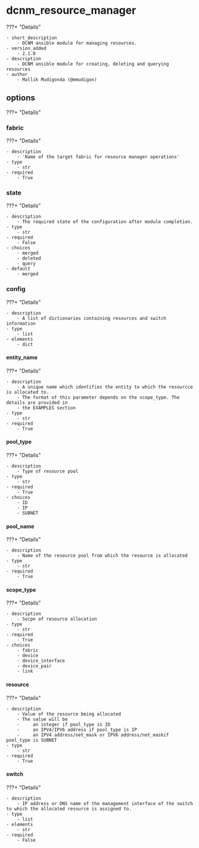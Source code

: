 # dcnm_resource_manager

???+ "Details"

    - short_description
        - DCNM ansible module for managing resources.
    - version_added
        - 2.1.0
    - description
        - DCNM ansible module for creating, deleting and querying resources
    - author
        - Mallik Mudigonda (@mmudigon)


## options

???+ "Details"


### fabric

???+ "Details"

    - description
        - 'Name of the target fabric for resource manager operations'
    - type
        - str
    - required
        - True

### state

???+ "Details"

    - description
        - The required state of the configuration after module completion.
    - type
        - str
    - required
        - False
    - choices
        - merged
        - deleted
        - query
    - default
        - merged

### config

???+ "Details"

    - description
        - A list of dictionaries containing resources and switch information
    - type
        - list
    - elements
        - dict

#### entity_name

???+ "Details"

    - description
        - A unique name which identifies the entity to which the resourcce is allocated to. 
        - The format of this parameter depends on the scope_type. The details are provided in 
        - the EXAMPLES section
    - type
        - str
    - required
        - True

#### pool_type

???+ "Details"

    - description
        - Type of resource pool
    - type
        - str
    - required
        - True
    - choices
        - ID
        - IP
        - SUBNET

#### pool_name

???+ "Details"

    - description
        - Name of the resource pool from which the resource is allocated
    - type
        - str
    - required
        - True

#### scope_type

???+ "Details"

    - description
        - Socpe of resource allocation
    - type
        - str
    - required
        - True
    - choices
        - fabric
        - device
        - device_interface
        - device_pair
        - link

#### resource

???+ "Details"

    - description
        - Value of the resource being allocated 
        - The value will be 
        -     an integer if pool_type is ID 
        -     an IPV4/IPV6 address if pool_type is IP 
        -     an IPV4 address/net_mask or IPV6 address/net_maskif pool_type is SUBNET
    - type
        - str
    - required
        - True

#### switch

???+ "Details"

    - description
        - IP address or DNS name of the management interface of the switch to which the allocated resource is assigned to.
    - type
        - list
    - elements
        - str
    - required
        - False

